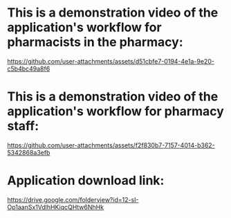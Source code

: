 

# This is a demonstration video of the application's workflow for pharmacists in the pharmacy:

https://github.com/user-attachments/assets/d51cbfe7-0194-4e1a-9e20-c5b4bc49a8f6

# This is a demonstration video of the application's workflow for pharmacy staff:

https://github.com/user-attachments/assets/f2f830b7-7157-4014-b362-5342868a3efb

# Application download link:

https://drive.google.com/folderview?id=12-sI-Op1aanSx1VdlhHKiqcQHtw6NhHk
